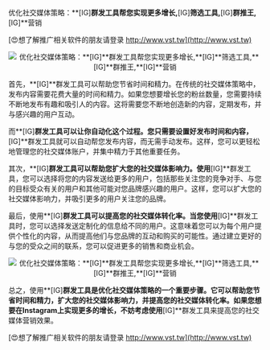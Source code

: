 优化社交媒体策略：**[IG]**群发工具帮您实现更多增长,**[IG]**筛选工具,**[IG]**群推王,**[IG]**营销

[😍想了解推广相关软件的朋友请登录 http://www.vst.tw](http://www.vst.tw)

 <center><img src="https://vst.tw/MP4/tuiguang/png/1.png" alt="优化社交媒体策略：**[IG]**群发工具帮您实现更多增长,**[IG]**筛选工具,**[IG]**群推王,**[IG]**营销"></center>

首先，**[IG]**群发工具可以帮助您节省时间和精力。在传统的社交媒体策略中，发布内容需要花费大量的时间和精力。如果您想要增长您的粉丝数量，您需要持续不断地发布有趣和吸引人的内容。这将需要您不断地创造新的内容，定期发布，并与感兴趣的用户互动。

而**[IG]**群发工具可以让你自动化这个过程。您只需要设置好发布时间和内容，**[IG]**群发工具就可以自动帮您发布内容，而无需手动发布。这样，您可以更轻松地管理您的社交媒体账户，并集中精力于其他重要任务。

其次，**[IG]**群发工具可以帮助您扩大您的社交媒体影响力。使用**[IG]**群发工具，您可以选择将您的内容发送给更多的用户，包括那些关注您的竞争对手、与您的目标受众有关的用户和其他可能对您品牌感兴趣的用户。这样，您可以扩大您的社交媒体影响力，并吸引更多的用户关注您的品牌。

最后，使用**[IG]**群发工具可以提高您的社交媒体转化率。当您使用**[IG]**群发工具时，您可以选择发送定制化的信息给不同的用户。这意味着您可以为每个用户提供个性化的内容，从而提高他们与您品牌的互动和购买的可能性。通过建立更好的与您的受众之间的联系，您可以促进更多的销售和商业机会。

 <center><img src="https://vst.tw/MP4/tuiguang/png/8.png" alt="优化社交媒体策略：**[IG]**群发工具帮您实现更多增长,**[IG]**筛选工具,**[IG]**群推王,**[IG]**营销"></center>

总之，使用**[IG]**群发工具是优化社交媒体策略的一个重要步骤。它可以帮助您节省时间和精力，扩大您的社交媒体影响力，并提高您的社交媒体转化率。如果您想要在Instagram上实现更多的增长，不妨考虑使用**[IG]**群发工具来提高您的社交媒体营销效果。

[😍想了解推广相关软件的朋友请登录 http://www.vst.tw](http://www.vst.tw)



